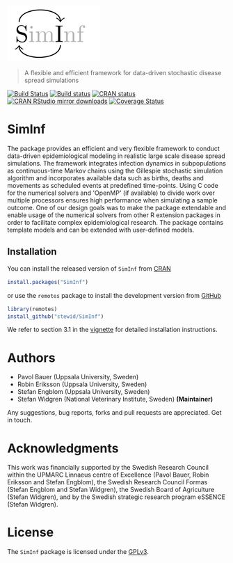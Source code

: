

![](./logo/logo.png)

> A flexible and efficient framework for data-driven stochastic disease spread simulations

[![Build Status](https://travis-ci.org/stewid/SimInf.svg?branch=master)](https://travis-ci.org/stewid/SimInf)
[![Build status](https://ci.appveyor.com/api/projects/status/pe68xiu1anxvet2n?svg=true)](https://ci.appveyor.com/project/stewid/SimInf)
[![CRAN status](http://www.r-pkg.org/badges/version/SimInf)](https://CRAN.R-project.org/package=SimInf)
[![CRAN RStudio mirror downloads](http://cranlogs.r-pkg.org/badges/last-month/SimInf)](https://CRAN.R-project.org/package=SimInf)
[![Coverage Status](https://coveralls.io/repos/stewid/SimInf/badge.svg?branch=master&service=github)](https://coveralls.io/github/stewid/SimInf?branch=master)

# SimInf

The package provides an efficient and very flexible framework to
conduct data-driven epidemiological modeling in realistic large scale
disease spread simulations. The framework integrates infection
dynamics in subpopulations as continuous-time Markov chains using the
Gillespie stochastic simulation algorithm and incorporates available
data such as births, deaths and movements as scheduled events at
predefined time-points. Using C code for the numerical solvers and
'OpenMP' (if available) to divide work over multiple processors
ensures high performance when simulating a sample outcome. One of our
design goals was to make the package extendable and enable usage of
the numerical solvers from other R extension packages in order to
facilitate complex epidemiological research. The package contains
template models and can be extended with user-defined models.

## Installation

You can install the released version of `SimInf` from
[CRAN](https://CRAN.R-project.org/package=SimInf)


```r
install.packages("SimInf")
```

or use the `remotes` package to install the development version from
[GitHub](https://github.com/stewid/SimInf)


```r
library(remotes)
install_github("stewid/SimInf")
```

We refer to section 3.1 in the
[vignette](https://CRAN.R-project.org/web/packages/SimInf/vignettes/SimInf.pdf)
for detailed installation instructions.

# Authors

* Pavol Bauer (Uppsala University, Sweden)
* Robin Eriksson (Uppsala University, Sweden)
* Stefan Engblom (Uppsala University, Sweden)
* Stefan Widgren (National Veterinary Institute, Sweden) **(Maintainer)**

Any suggestions, bug reports, forks and pull requests are
appreciated. Get in touch.

# Acknowledgments

This work was financially supported by the Swedish Research Council
within the UPMARC Linnaeus centre of Excellence (Pavol Bauer, Robin
Eriksson and Stefan Engblom), the Swedish Research Council Formas
(Stefan Engblom and Stefan Widgren), the Swedish Board of Agriculture
(Stefan Widgren), and by the Swedish strategic research program
eSSENCE (Stefan Widgren).

# License

The `SimInf` package is licensed under the
[GPLv3](https://github.com/stewid/SimInf/blob/master/LICENSE).
